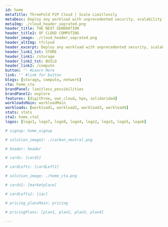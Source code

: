 ```yaml
---
id: home
metaTitle: ThreeFold P2P Cloud | Scale Limitlessly
metaDesc: Deploy any workload with unprecedented security, scalability, and eﬃciency, on a fully comprehensive peer-to-peer digital infrastructure. Discover a cloud like no other
metaImg: ./cloud_header_seprated.png
header_title: THE NEXT GENERATION 
header_title2: OF CLOUD COMPUTING
header_image: ./cloud_header_seprated.png
header_altImg: tfcloud
header_excerpt: Deploy any workload with unprecedented security, scalability, and eﬃciency, on a fully comprehensive peer-to-peer digital infrastructure. Discover a cloud like no other
header_link1_txt: STORE
header_link1: /storage
header_link2_txt: BUILD
header_link2: /compute
button: '' #Learn More
link: '' #link for button
blogs: [storage, compute, network]
cta: home_cta
brandPanel: limitless_possibilities
brandPanel2: explore
features: [digithree, own_cloud, hpe, solidaridad]
workloadsMain: workloadMain
workloads: [workload1, workload2, workload3, workload4]
stats: stats
cta2: home_cta2
logos: [logo1, logo7, logo8, logo4, logo2, logo3, logo5, logo6]

# signup: home_signup

# solution_image2: ./carbon_neutral.png

# header: header

# cards: [card1]

# cardLefts: [cardLeft1]

# solution_image: ./home_cta.png

# cards2: [marketplace]

# cardLefts2: [iac]

# pricing_plansMain: pricing

# pricingPlans: [plan1, plan2, plan3, plan4]

---
```

